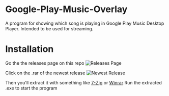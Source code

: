 # Google-Play-Music-Overlay
A program for showing which song is playing in Google Play Music Desktop Player. Intended to be used for streaming.

# Installation
Go the the releases page on this repo
![Releases Page](http://mrhumagames.com/GooglePlayMusicOverlay/Releases.png)

Click on the .rar of the newest release
![Newest Release](http://mrhumagames.com/GooglePlayMusicOverlay/Newest_Release.png)

Then you'll extract it with something like [7-Zip](https://www.7-zip.org/) or [Winrar](https://www.win-rar.com/)
Run the extracted .exe to start the program
